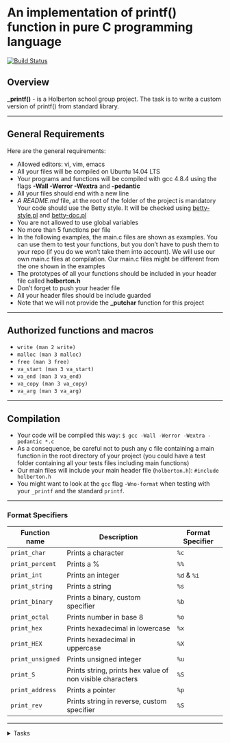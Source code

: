# An implementation of printf() function in pure C programming language

[![Build Status](https://travis-ci.org/joemccann/dillinger.svg?branch=master)](https://github.com/narnat/printf)

## Overview

**_printf()** - is a Holberton school group project. The task is to write a custom version of printf() from standard library.

*************************************************************************

## General Requirements

Here are the general requirements:

  - Allowed editors: vi, vim, emacs
  - All your files will be compiled on Ubuntu 14.04 LTS
  - Your programs and functions will be compiled with gcc 4.8.4 using the flags **-Wall -Werror -Wextra** and **-pedantic**
  - All your files should end with a new line
  - *A README.md* file, at the root of the folder of the project is mandatory
Your code should use the Betty style. It will be checked using [betty-style.pl](https://github.com/holbertonschool/Betty/blob/master/betty-style.pl) and [betty-doc.pl](https://github.com/holbertonschool/Betty/blob/master/betty-doc.pl)
  - You are not allowed to use global variables
  - No more than 5 functions per file
  - In the following examples, the main.c files are shown as examples. You can use them to test your functions, but you don’t have to push them to your repo (if you do we won’t take them into account). We will use our own main.c files at compilation. Our main.c files might be different from the one shown in the examples
  - The prototypes of all your functions should be included in your header file called **holberton.h**
  - Don’t forget to push your header file
  - All your header files should be include guarded
  - Note that we will not provide the **_putchar** function for this project

******************************************************************************

## Authorized functions and macros

  - `write (man 2 write)`
  - `malloc (man 3 malloc)`
  - `free (man 3 free)`
  - `va_start (man 3 va_start)`
  - `va_end (man 3 va_end)`
  - `va_copy (man 3 va_copy)`
  - `va_arg (man 3 va_arg)`

******************************************************************************

## Compilation
  -  Your code will be compiled this way:
  ```$ gcc -Wall -Werror -Wextra -pedantic *.c```
  - As a consequence, be careful not to push any c file containing a main function in the root directory of your project (you could have a test folder containing all your tests files including main functions)
  - Our main files will include your main header file (`holberton.h`): `#include holberton.h`
  - You might want to look at the `gcc` flag `-Wno-format` when testing with your `_printf` and the standard `printf`.

*******************************************************************************

### Format Specifiers
Function name | Description | Format Specifier
--- | --- | ---
`print_char` | Prints a character | `%c`
`print_percent` | Prints a % | `%%`
`print_int` | Prints an integer | `%d` & `%i`
`print_string` | Prints a string | `%s`
`print_binary` | Prints a binary, custom specifier | `%b`
`print_octal` | Prints number in base 8 | `%o`
`print_hex` | Prints hexadecimal in lowercase | `%x`
`print_HEX` | Prints hexadecimal in uppercase | `%X`
`print_unsigned` | Prints unsigned integer | `%u`
`print_S` | Prints string, prints hex value of non visible characters | `%S`
`print_address` | Prints a pointer | `%p`
`print_rev` | Prints string in reverse, custom specifier | `%S`


*******************************************************************************


<details>
<summary>
Tasks
</summary>
- 0. I'm not going anywhere. You can print that wherever you want to. I'm here and I'm a Spur for life (_mandatory_)
 - 1. Education is when you read the fine print. Experience is what you get if you don't mandatory
 - 2. Just because it's in print doesn't mean it's the gospel
 - 3. With a face like mine, I do better in print
 - 4. What one has not experienced, one will never understand in print #advanced
 - 5. Nothing in fine print is ever good news #advanced
 - 6. My weakness is wearing too much leopard print #advanced
 - 7. How is the world ruled and led to war? Diplomats lie to journalists and believe these lies when they see them in print #advanced
 - 8. The big print gives and the small print takes away #advanced
 - 9. Sarcasm is lost in print #advanced




</details>
